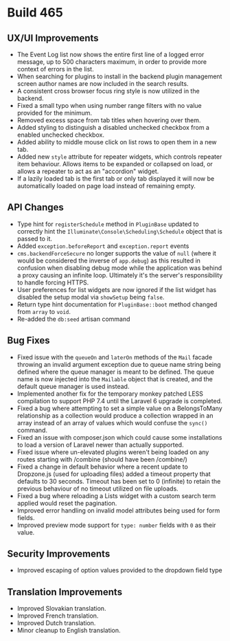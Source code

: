 # Build 465

## UX/UI Improvements
- The Event Log list now shows the entire first line of a logged error message, up to 500 characters maximum, in order to provide more context of errors in the list.
- When searching for plugins to install in the backend plugin management screen author names are now included in the search results.
- A consistent cross browser focus ring style is now utilized in the backend.
- Fixed a small typo when using number range filters with no value provided for the minimum.
- Removed excess space from tab titles when hovering over them.
- Added styling to distinguish a disabled unchecked checkbox from a enabled unchecked checkbox.
- Added ability to middle mouse click on list rows to open them in a new tab.
- Added new `style` attribute for repeater widgets, which controls repeater item behaviour. Allows items to be expanded or collapsed on load, or allows a repeater to act as an "accordion" widget.
- If a lazily loaded tab is the first tab or only tab displayed it will now be automatically loaded on page load instead of remaining empty.

## API Changes
- Type hint for `registerSchedule` method in `PluginBase` updated to correctly hint the `Illuminate\Console\Scheduling\Schedule` object that is passed to it.
- Added `exception.beforeReport` and `exception.report` events
- `cms.backendForceSecure` no longer supports the value of `null` (where it would be considered the inverse of `app.debug`) as this resulted in confusion when disabling debug mode while the application was behind a proxy causing an infinite loop. Ultimately it's the server's responsibility to handle forcing HTTPS.
- User preferences for list widgets are now ignored if the list widget has disabled the setup modal via `showSetup` being `false`.
- Return type hint documentation for `PluginBase::boot` method changed from `array` to `void`.
- Re-added the `db:seed` artisan command

## Bug Fixes
- Fixed issue with the `queueOn` and `laterOn` methods of the `Mail` facade throwing an invalid argument exception due to queue name string being defined where the queue manager is meant to be defined. The queue name is now injected into the `Mailable` object that is created, and the default queue manager is used instead.
- Implemented another fix for the temporary monkey patched LESS compilation to support PHP 7.4 until the Laravel 6 upgrade is completed.
- Fixed a bug where attempting to set a simple value on a BelongsToMany relationship as a collection would produce a collection wrapped in an array instead of an array of values which would confuse the `sync()` command.
- Fixed an issue with composer.json which could cause some installations to load a version of Laravel newer than actually supported.
- Fixed issue where un-elevated plugins weren't being loaded on any routes starting with /combine (should have been /combine/)
- Fixed a change in default behavior where a recent update to Dropzone.js (used for uploading files) added a timeout property that defaults to 30 seconds. Timeout has been set to 0 (infinite) to retain the previous behaviour of no timeout utilized on file uploads.
- Fixed a bug where reloading a Lists widget with a custom search term applied would reset the pagination.
- Improved error handling on invalid model attributes being used for form fields.
- Improved preview mode support for `type: number` fields with `0` as their value.

## Security Improvements
- Improved escaping of option values provided to the dropdown field type

## Translation Improvements
- Improved Slovakian translation.
- Improved French translation.
- Improved Dutch translation.
- Minor cleanup to English translation.
